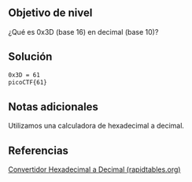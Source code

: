 ## Objetivo de nivel
¿Qué es 0x3D (base 16) en decimal (base 10)?

## Solución
``` bash
0x3D = 61
picoCTF{61}
```
## Notas adicionales
Utilizamos una calculadora de hexadecimal a decimal.

## Referencias
[Convertidor Hexadecimal a Decimal (rapidtables.org)](https://www.rapidtables.org/convert/number/hex-to-decimal.html)
